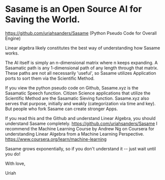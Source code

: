 # Sasame is an Open Source AI for Saving the World.

https://github.com/uriahsanders/Sasame (Python Pseudo Code for Overall Engine)

Linear algebra likely constitutes the best way of understanding how Sasame works.

The AI itself is simply an n-dimensional matrix where n keeps expanding. A Sasamatic path is any 1-dimensional path of any length through that matrix. These paths are not all necessarily 'useful', so Sasame utilizes Application ports to sort them via the Scientific Method.

If you view the python pseudo code on Github, Sasame.xyz is the Sasamatic Speech function. Citizen Science applications that utilize the Scientific Method are the Sasamatic Sieving function. Sasame.xyz also serves that purpose, initially and weakly (categorization via time and key). But people who fork Sasame can create stronger Apps.

If you read this and the Github and understand Linear Algebra, you should understand Sasame completely.
https://github.com/uriahsanders/Sasame
I recommend the Machine Learning Course by Andrew Ng on Coursera for understanding Linear Algebra from a Machine Learning Perspective.
https://www.coursera.org/learn/machine-learning

Sasame grows exponentially, so if you don't understand it -- just wait until you do!

With love,

Uriah
